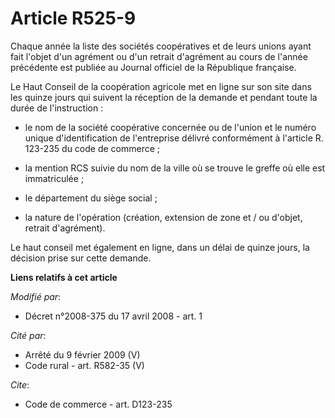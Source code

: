 # Article R525-9

Chaque année la liste des sociétés coopératives et de leurs unions ayant fait l'objet d'un agrément ou d'un retrait
d'agrément au cours de l'année précédente est publiée au Journal officiel de la République française. 

Le Haut Conseil de la coopération agricole met en ligne sur son site dans les quinze jours qui suivent la réception de la
demande et pendant toute la durée de l'instruction :

- le nom de la société coopérative concernée ou de l'union et le numéro unique d'identification de l'entreprise délivré
conformément à l'article R. 123-235 du code de commerce ;

- la mention RCS suivie du nom de la ville où se trouve le greffe où elle est immatriculée ;

- le département du siège social ;

- la nature de l'opération (création, extension de zone et / ou d'objet, retrait d'agrément). 

Le haut conseil met également en ligne, dans un délai de quinze jours, la décision prise sur cette demande.

**Liens relatifs à cet article**

_Modifié par_:

  - Décret n°2008-375 du 17 avril 2008 - art. 1

_Cité par_:

  - Arrêté du 9 février 2009 (V)
  - Code rural - art. R582-35 (V)

_Cite_:

  - Code de commerce - art. D123-235
